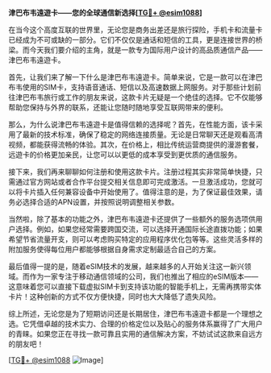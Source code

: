 **津巴布韦遠遊卡——您的全球通信新选择[[TG💪+ @esim1088](https://t.me/s/esim1088)]**

在当今这个高度互联的世界里，无论您是商务出差还是旅行探险，手机卡和流量卡已经成为不可或缺的一部分。它们不仅仅是通话和短信的工具，更是连接世界的桥梁。而今天我们要介绍的主角，就是一款专为国际用户设计的高品质通信产品——津巴布韦遠遊卡。

首先，让我们来了解一下什么是津巴布韦遠遊卡。简单来说，它是一款可以在津巴布韦使用的SIM卡，支持语音通话、短信以及高速数据上网服务。对于那些计划前往津巴布韦旅行或工作的朋友来说，这款卡片无疑是一个绝佳的选择。它不仅能够帮助您保持与外界的联系，还能让您随时随地享受互联网带来的便利。

那么，为什么说津巴布韦遠遊卡是值得信赖的选择呢？首先，在性能方面，该卡采用了最新的技术标准，确保了稳定的网络连接质量。无论是日常聊天还是观看高清视频，都能获得流畅的体验。其次，在价格上，相比传统运营商提供的漫游套餐，远遊卡的价格更加亲民，让您可以以更低的成本享受到更优质的通信服务。

接下来，我们再来聊聊如何注册和使用这款卡片。注册过程其实非常简单快捷，只需通过官方网站或者合作平台提交相关信息即可完成激活。一旦激活成功，您就可以将卡片插入任何兼容设备中开始使用了。值得注意的是，为了保证最佳效果，请务必选择合适的APN设置，并按照说明调整相关参数。

当然啦，除了基本的功能之外，津巴布韦遠遊卡还提供了一些额外的服务选项供用户选择。例如，如果您经常需要跨国交流，可以选择开通国际长途直拨功能；如果希望节省流量开支，则可以考虑购买特定的应用程序优化包等等。这些灵活多样的附加服务使得每位用户都能够根据自身需求定制最适合自己的方案。

最后值得一提的是，随着eSIM技术的发展，越来越多的人开始关注这一新兴领域。而作为一家专注于移动通信领域的公司，我们也推出了相应的eSIM版本——这意味着您可以直接下载虚拟SIM卡到支持该功能的智能手机上，无需再携带实体卡片！这种创新的方式不仅方便快捷，同时也大大降低了遗失风险。

综上所述，无论您是为了短期访问还是长期居住，津巴布韦遠遊卡都是一个理想之选。它凭借卓越的技术实力、合理的价格定位以及贴心的服务体系赢得了广大用户的青睐。如果您正在寻找一款可靠且实用的通信解决方案，不妨试试这款来自远方的朋友吧！

[[TG💪+ @esim1088](https://t.me/s/esim1088) ![Image](https://i.postimg.cc/4NQfJmqS/Snipaste-2025-05-13-00-14-12.png)]